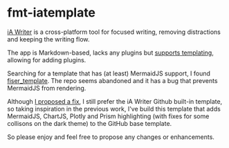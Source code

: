 # fmt-iatemplate

[iA Writer](https://ia.net/writer) is a cross-platform tool for focused writing, removing distractions and keeping the writing flow.

The app is Markdown-based, lacks any plugins but [supports templating](https://ia.net/writer/support/preview/templates), allowing for adding plugins.

Searching for a template that has (at least) MermaidJS support, I found [fiser_template](https://github.com/f1se4/fiser_iatemplate). The repo seems abandoned and it has a bug that prevents MermaidJS from rendering.

Although [I proposed a fix](https://github.com/f1se4/fiser_iatemplate/pull/3), I still prefer the iA Writer Github built-in template, so taking inspiration in the previous work, I've build this template that adds MermaidJS, ChartJS, Plotly and Prism highlighting (with fixes for some collisons on the dark theme) to the GitHub base template.

So please enjoy and feel free to propose any changes or enhancements.
